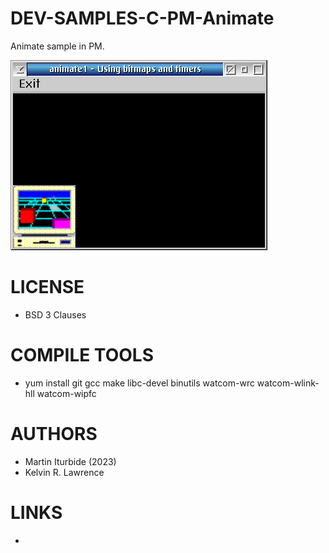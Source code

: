 # DEV-SAMPLES-C-PM-Animate
Animate sample in PM.

![Animate ScreenShot](/wiki/Animate_001.png)

LICENSE
===============
* BSD 3 Clauses

COMPILE TOOLS
===============
* yum install git gcc make libc-devel binutils watcom-wrc watcom-wlink-hll watcom-wipfc
 
AUTHORS
===============
* Martin Iturbide (2023)
* Kelvin R. Lawrence

LINKS
===============
*
